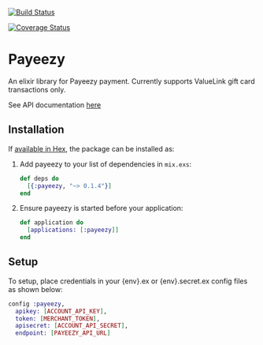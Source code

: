 [![Build Status](https://travis-ci.org/revzilla/payeezy.svg?branch=master)](https://travis-ci.org/revzilla/payeezy)

[![Coverage Status](https://coveralls.io/repos/github/revzilla/payeezy/badge.svg?branch=master)](https://coveralls.io/github/revzilla/payeezy?branch=master)

# Payeezy

An elixir library for Payeezy payment. Currently supports ValueLink gift card transactions only.

See API documentation [here](https://developer.payeezy.com/payeezy-api/apis/)

## Installation

If [available in Hex](https://hex.pm/docs/publish), the package can be installed as:

  1. Add payeezy to your list of dependencies in `mix.exs`:

        ```elixir
        def deps do
          [{:payeezy, "~> 0.1.4"}]
        end
        ```

  2. Ensure payeezy is started before your application:

        ```elixir
        def application do
          [applications: [:payeezy]]
        end
        ```

## Setup
To setup, place credentials in your {env}.ex or {env}.secret.ex config files as shown below:
```elixir
config :payeezy,
  apikey: [ACCOUNT_API_KEY],
  token: [MERCHANT_TOKEN],
  apisecret: [ACCOUNT_API_SECRET],
  endpoint: [PAYEEZY_API_URL]
```
